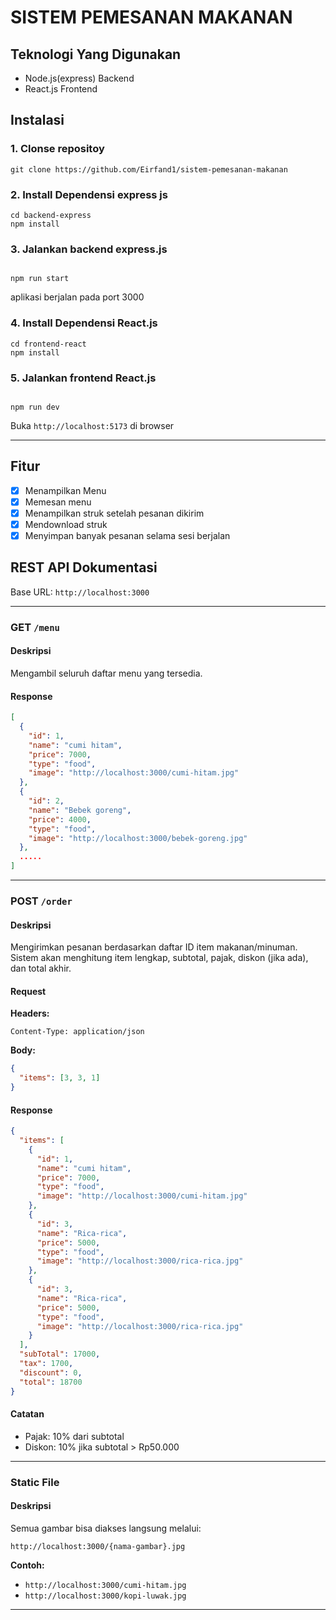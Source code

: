 # SISTEM PEMESANAN MAKANAN
## Teknologi Yang Digunakan
- Node.js(express) Backend
- React.js Frontend

## Instalasi
### 1. Clonse repositoy
```
git clone https://github.com/Eirfand1/sistem-pemesanan-makanan

```
### 2. Install Dependensi express js
```
cd backend-express
npm install

```

### 3. Jalankan backend express.js
```

npm run start

```
aplikasi berjalan pada port 3000

### 4. Install Dependensi React.js
```
cd frontend-react
npm install

```

### 5. Jalankan frontend React.js
```

npm run dev

```

Buka ```http://localhost:5173``` di browser

---

## Fitur
- [x] Menampilkan Menu
- [x] Memesan menu 
- [x] Menampilkan struk setelah pesanan dikirim
- [x] Mendownload struk
- [x] Menyimpan banyak pesanan selama sesi berjalan

## REST API Dokumentasi

Base URL: `http://localhost:3000`

---

### GET `/menu`

#### Deskripsi

Mengambil seluruh daftar menu yang tersedia.

#### Response

```json
[
  {
    "id": 1,
    "name": "cumi hitam",
    "price": 7000,
    "type": "food",
    "image": "http://localhost:3000/cumi-hitam.jpg"
  },
  {
    "id": 2,
    "name": "Bebek goreng",
    "price": 4000,
    "type": "food",
    "image": "http://localhost:3000/bebek-goreng.jpg"
  },
  .....
]
```

---

### POST `/order`

#### Deskripsi

Mengirimkan pesanan berdasarkan daftar ID item makanan/minuman. Sistem akan menghitung item lengkap, subtotal, pajak, diskon (jika ada), dan total akhir.

#### Request

**Headers:**

```http
Content-Type: application/json
```

**Body:**

```json
{
  "items": [3, 3, 1]
}
```

#### Response

```json
{
  "items": [
    {
      "id": 1,
      "name": "cumi hitam",
      "price": 7000,
      "type": "food",
      "image": "http://localhost:3000/cumi-hitam.jpg"
    },
    {
      "id": 3,
      "name": "Rica-rica",
      "price": 5000,
      "type": "food",
      "image": "http://localhost:3000/rica-rica.jpg"
    },
    {
      "id": 3,
      "name": "Rica-rica",
      "price": 5000,
      "type": "food",
      "image": "http://localhost:3000/rica-rica.jpg"
    }
  ],
  "subTotal": 17000,
  "tax": 1700,
  "discount": 0,
  "total": 18700
}
```

#### Catatan

* Pajak: 10% dari subtotal
* Diskon: 10% jika subtotal > Rp50.000

---

### Static File

#### Deskripsi

Semua gambar bisa diakses langsung melalui:

```
http://localhost:3000/{nama-gambar}.jpg
```

**Contoh:**

* `http://localhost:3000/cumi-hitam.jpg`
* `http://localhost:3000/kopi-luwak.jpg`

---
